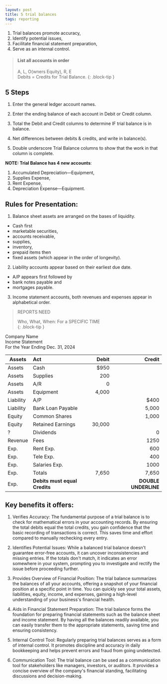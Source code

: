 ```yaml
---
layout: post
title: 5 trial balances
tags: reporting
---
```



1. Trial balances promote accuracy,   
2. Identify potential issues,   
3. Facilitate financial statement preparation,  
4. Serve as an internal control.   


> #### List all accounts in order
>
> A, L, O(wners Equity), R, E  
> Debits = Credits for Trial Balance.
{: .block-tip }


## 5 Steps

1. Enter the general ledger account names.   

2. Enter the ending balance of each account in Debit or Credit column.   

3. Total the Debit and Credit columns to determine IF trial balance is in balance.   

4. Net differences between debits & credits, and write in balance(s).  

5. Double underscore Trial Balance columns to show that the work in that column is complete.   

**NOTE: Trial Balance has 4 new accounts**:  
  1. Accumulated Depreciation—Equipment,  
  2. Supplies Expense,  
  3. Rent Expense,  
  4. Depreciation Expense—Equipment.     


## Rules for Presentation:

1. Balance sheet assets are arranged on the bases of liquidity. 
  - Cash first
  - marketable securities, 
  - accounts receivable, 
  - supplies, 
  - inventory, 
  - prepaid items then 
  - fixed assets (which appear in the order of longevity).     

2. Liability accounts appear based on their earliest due date.   
-  A/P appears first followed by 
-  bank notes payable and 
-  mortgages payable.   

3. Income statement accounts, both revenues and expenses appear in alphabetical order.   


> REPORTS NEED  
>  
> Who, What, When: For a SPECIFIC TIME  
{: .block-tip }


Company Name   
Income Statement   
For the Year Ending Dec. 31, 2024


| Assets | Act | Debit | Credit |
|-|:---|-------:|------:|
| Assets | Cash | $950 | |
| Assets | Supplies | 200 |  |
| Assets | A/R | 0 | |
| Assets | Equipment | 4,000 | |
| Liability | A/P |  | $400 |
| Liability | Bank Loan Payable |  | 5,000 |
| Equity | Common Shares | | 1,000 |
| Equity | Retained Earnings |  30,000 | |
|?| Dividends | | 0 |
| Revenue | Fees |  | 1250 |
| Exp. | Rent Exp. |   | 600 |
| Exp. | Tele Exp. |   | 400 |
| Exp. | Salaries Exp. |   | 1000 |
| Exp. | Totals | 7,650 | 7,650 |
| Exp. | **Debits must equal Credits** | | **DOUBLE UNDERLINE** |


## Key benefits it offers:

1. Verifies Accuracy: The fundamental purpose of a trial balance is to check for mathematical errors in your accounting records. By ensuring the total debits equal the total credits, you gain confidence that the basic recording of transactions is correct. This saves time and effort compared to manually rechecking every entry.

2. Identifies Potential Issues: While a balanced trial balance doesn't guarantee error-free accounts, it can uncover inconsistencies and missing entries. If the totals don't match, it indicates an error somewhere in your system, prompting you to investigate and rectify the issue before proceeding further.

3. Provides Overview of Financial Position: The trial balance summarizes the balances of all your accounts, offering a snapshot of your financial position at a specific point in time. You can quickly see your total assets, liabilities, equity, income, and expenses, gaining a high-level understanding of your business's financial health.

4. Aids in Financial Statement Preparation: The trial balance forms the foundation for preparing financial statements such as the balance sheet and income statement. By having all the balances readily available, you can easily transfer them to the appropriate statements, saving time and ensuring consistency.

5. Internal Control Tool: Regularly preparing trial balances serves as a form of internal control. It promotes discipline and accuracy in daily bookkeeping and helps prevent errors and fraud from going undetected.

6. Communication Tool: The trial balance can be used as a communication tool for stakeholders like managers, investors, or auditors. It provides a concise overview of the company's financial standing, facilitating discussions and decision-making.

